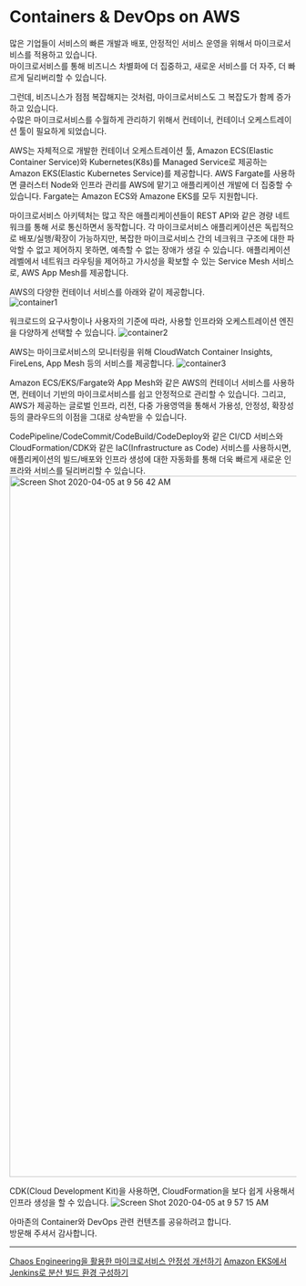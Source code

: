 # Containers & DevOps on AWS

많은 기업들이 서비스의 빠른 개발과 배포, 안정적인 서비스 운영을 위해서 마이크로서비스를 적용하고 있습니다.    
마이크로서비스를 통해 비즈니스 차별화에 더 집중하고, 새로운 서비스를 더 자주, 더 빠르게 딜리버리할 수 있습니다.   

그런데, 비즈니스가 점점 복잡해지는 것처럼, 마이크로서비스도 그 복잡도가 함께 증가하고 있습니다.    
수많은 마이크로서비스를 수월하게 관리하기 위해서 컨테이너, 컨테이너 오케스트레이션 툴이 필요하게 되었습니다.  

AWS는 자체적으로 개발한 컨테이너 오케스트레이션 툴, Amazon ECS(Elastic Container Service)와 Kubernetes(K8s)를 Managed Service로 제공하는 Amazon EKS(Elastic Kubernetes Service)를 제공합니다. AWS Fargate를 사용하면 클러스터 Node와 인프라 관리를 AWS에 맡기고 애플리케이션 개발에 더 집중할 수 있습니다. Fargate는 Amazon ECS와 Amazone EKS를 모두 지원합니다.

마이크로서비스 아키텍처는 많고 작은 애플리케이션들이 REST API와 같은 경량 네트워크를 통해 서로 통신하면서 동작합니다. 각 마이크로서비스 애플리케이션은 독립적으로 배포/실행/확장이 가능하지만, 복잡한 마이크로서비스 간의 네크워크 구조에 대한 파악할 수 없고 제어하지 못하면, 예측할 수 없는 장애가 생길 수 있습니다. 애플리케이션 레벨에서 네트워크 라우팅을 제어하고 가시성을 확보할 수 있는 Service Mesh 서비스로, AWS App Mesh를 제공합니다.

AWS의 다양한 컨테이너 서비스를 아래와 같이 제공합니다.  
![container1](https://user-images.githubusercontent.com/6407492/78220174-fb4d9380-74fb-11ea-9be0-a54de89ae79d.png)

워크로드의 요구사항이나 사용자의 기준에 따라, 사용할 인프라와 오케스트레이션 엔진을 다양하게 선택할 수 있습니다.
![container2](https://user-images.githubusercontent.com/6407492/78220177-fd175700-74fb-11ea-82e9-badfc8947283.png)

AWS는 마이크로서비스의 모니터링을 위해 CloudWatch Container Insights, FireLens, App Mesh 등의 서비스를 제공합니다.
![container3](https://user-images.githubusercontent.com/6407492/78220181-fe488400-74fb-11ea-83ba-0f511592a8d2.png)

Amazon ECS/EKS/Fargate와 App Mesh와 같은 AWS의 컨테이너 서비스를 사용하면, 컨테이너 기반의 마이크로서비스를 쉽고 안정적으로 관리할 수 있습니다. 그리고, AWS가 제공하는 글로벌 인프라, 리전, 다중 가용영역을 통해서 가용성, 안정성, 확장성 등의 클라우드의 이점을 그대로 상속받을 수 있습니다.

CodePipeline/CodeCommit/CodeBuild/CodeDeploy와 같은 CI/CD 서비스와 CloudFormation/CDK와 같은 IaC(Infrastructure as Code) 서비스를 사용하시면, 애플리케이션의 빌드/배포와 인프라 생성에 대한 자동화를 통해 더욱 빠르게 새로운 인프라와 서비스를 딜리버리할 수 있습니다.  
<img width="1229" alt="Screen Shot 2020-04-05 at 9 56 42 AM" src="https://user-images.githubusercontent.com/6407492/78464385-e2bfc200-7723-11ea-9b5e-4333a63b98d7.png">

CDK(Cloud Development Kit)을 사용하면, CloudFormation을 보다 쉽게 사용해서 인프라 생성을 할 수 있습니다.
![Screen Shot 2020-04-05 at 9 57 15 AM](https://user-images.githubusercontent.com/6407492/78464386-e5221c00-7723-11ea-9953-bdd5cda4ff13.png)

아마존의 Container와 DevOps 관련 컨텐츠를 공유하려고 합니다.  
방문해 주셔서 감사합니다.  

---
[Chaos Engineering을 활용한 마이크로서비스 안정성 개선하기](summit-2020)
[Amazon EKS에서 Jenkins로 분산 빌드 환경 구성하기](jenkins-on-eks)
